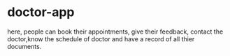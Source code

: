 # doctor-app
here, people can book their appointments, give their feedback, contact the doctor,know the schedule of doctor and have a record of all thier  documents.
